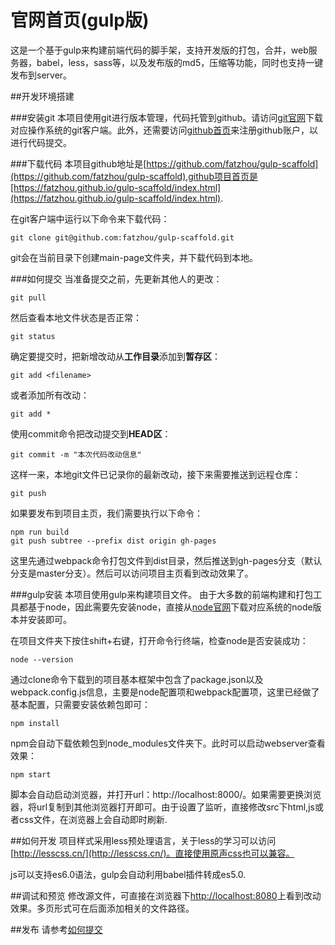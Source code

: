 # 官网首页(gulp版)
这是一个基于gulp来构建前端代码的脚手架，支持开发版的打包，合并，web服务器，babel，less，sass等，以及发布版的md5，压缩等功能，同时也支持一键发布到server。

##开发环境搭建

###安装git
本项目使用git进行版本管理，代码托管到github。请访问[git官网](https://git-scm.com/downloads)下载对应操作系统的git客户端。此外，还需要访问[github首页](https://github.com)来注册github账户，以进行代码提交。

###下载代码
本项目github地址是[https://github.com/fatzhou/gulp-scaffold](https://github.com/fatzhou/gulp-scaffold),github项目首页是[https://fatzhou.github.io/gulp-scaffold/index.html](https://fatzhou.github.io/gulp-scaffold/index.html).

在git客户端中运行以下命令来下载代码：

	git clone git@github.com:fatzhou/gulp-scaffold.git
	
git会在当前目录下创建main-page文件夹，并下载代码到本地。

###<a name="commit"></a>如何提交
当准备提交之前，先更新其他人的更改：

	git pull
	
然后查看本地文件状态是否正常：

	git status
	
确定要提交时，把新增改动从**工作目录**添加到**暂存区**：

	git add <filename>
	
或者添加所有改动：

	git add *
	
使用commit命令把改动提交到**HEAD区**：

	git commit -m "本次代码改动信息"
	
这样一来，本地git文件已记录你的最新改动，接下来需要推送到远程仓库：

	git push
	
如果要发布到项目主页，我们需要执行以下命令：

	npm run build
	git push subtree --prefix dist origin gh-pages
	
这里先通过webpack命令打包文件到dist目录，然后推送到gh-pages分支（默认分支是master分支）。然后可以访问项目主页看到改动效果了。

###gulp安装
本项目使用gulp来构建项目文件。
由于大多数的前端构建和打包工具都基于node，因此需要先安装node，直接从[node官网](https://nodejs.org/en/download/)下载对应系统的node版本并安装即可。

在项目文件夹下按住shift+右键，打开命令行终端，检查node是否安装成功：

	node --version
	
通过clone命令下载到的项目基本框架中包含了package.json以及webpack.config.js信息，主要是node配置项和webpack配置项，这里已经做了基本配置，只需要安装依赖包即可：

	npm install
	
npm会自动下载依赖包到node_modules文件夹下。此时可以启动webserver查看效果：

	npm start
	
脚本会自动启动浏览器，并打开url：http://localhost:8000/。如果需要更换浏览器，将url复制到其他浏览器打开即可。由于设置了监听，直接修改src下html,js或者css文件，在浏览器上会自动即时刷新.

##如何开发
项目样式采用less预处理语言，关于less的学习可以访问[http://lesscss.cn/](http://lesscss.cn/)。直接使用原声css也可以兼容。

js可以支持es6.0语法，gulp会自动利用babel插件转成es5.0.

##调试和预览
修改源文件，可直接在浏览器下[http://localhost:8080](http://localhost:8080)上看到改动效果。多页形式可在后面添加相关的文件路径。

##发布
请参考[如何提交](#commit)